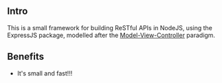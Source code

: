 ## Intro

This is a small framework for building ReSTful APIs in NodeJS, using the ExpressJS package, modelled after the [Model-View-Controller](https://en.wikipedia.org/wiki/Model–view–controller) paradigm.

## Benefits

- It's small and fast!!!
